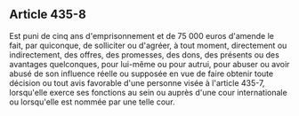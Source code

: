 Article 435-8
----
Est puni de cinq ans d'emprisonnement et de 75 000 euros d'amende le fait, par
quiconque, de solliciter ou d'agréer, à tout moment, directement ou
indirectement, des offres, des promesses, des dons, des présents ou des
avantages quelconques, pour lui-même ou pour autrui, pour abuser ou avoir abusé
de son influence réelle ou supposée en vue de faire obtenir toute décision ou
tout avis favorable d'une personne visée à l'article 435-7, lorsqu'elle exerce
ses fonctions au sein ou auprès d'une cour internationale ou lorsqu'elle est
nommée par une telle cour.
